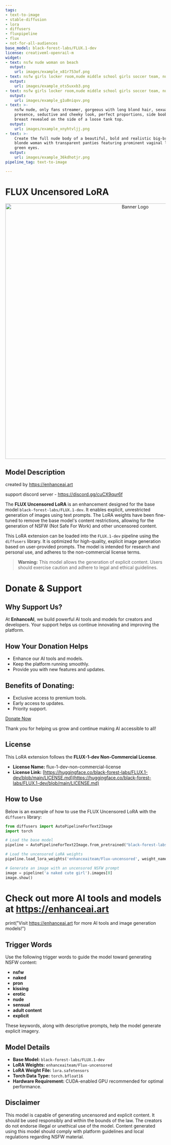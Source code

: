 ```yaml
---
tags:
- text-to-image
- stable-diffusion
- lora
- diffusers
- fluxpipeline
- flux
- not-for-all-audiences
base_model: black-forest-labs/FLUX.1-dev
license: creativeml-openrail-m
widget:
- text: nsfw nude woman on beach
  output:
    url: images/example_x81r753of.png
- text: nsfw girls locker room,nude middle school girls soccer team, nubile girls,
  output:
    url: images/example_ots5uxxb3.png
- text: nsfw girls locker room,nude middle school girls soccer team, nubile girls,
  output:
    url: images/example_g1u0niqvv.png
- text: >-
    nsfw nude, only fans streamer, gorgeous with long blond hair, sexual
    presence, seductive and cheeky look, perfect proportions, side boob, her
    breast revealed on the side of a loose tank top.
  output:
    url: images/example_xnyhtvljj.png
- text: >-
    Create the full nude body of a beautiful, bold and realistic big-breasted
    blonde woman with transparent panties featuring prominent vaginal lips and
    green eyes.
  output:
    url: images/example_36kdhotjr.png
pipeline_tag: text-to-image

---
```


# FLUX Uncensored LoRA

<div align="center">
  <img src="banner.webp" alt="Banner Logo" width="800"/>
</div>


## Model Description


created by https://enhanceai.art


support discord server - https://discord.gg/cuCX9qur6f

The **FLUX Uncensored LoRA** is an enhancement designed for the base model `black-forest-labs/FLUX.1-dev`. It enables explicit, unrestricted generation of images using text prompts. The LoRA weights have been fine-tuned to remove the base model's content restrictions, allowing for the generation of NSFW (Not Safe For Work) and other uncensored content.

This LoRA extension can be loaded into the `FLUX.1-dev` pipeline using the `diffusers` library. It is optimized for high-quality, explicit image generation based on user-provided prompts. The model is intended for research and personal use, and adheres to the non-commercial license terms.

> **Warning:** This model allows the generation of explicit content. Users should exercise caution and adhere to legal and ethical guidelines.

# Donate & Support

## Why Support Us?

At **EnhanceAI**, we build powerful AI tools and models for creators and developers. Your support helps us continue innovating and improving the platform.

## How Your Donation Helps

- Enhance our AI tools and models.
- Keep the platform running smoothly.
- Provide you with new features and updates.

## Benefits of Donating:

- Exclusive access to premium tools.
- Early access to updates.
- Priority support.

[Donate Now](https://enhanceai.art/pricing)

Thank you for helping us grow and continue making AI accessible to all!

## License

This LoRA extension follows the **FLUX-1-dev Non-Commercial License**.

- **License Name:** flux-1-dev-non-commercial-license
- **License Link:** [https://huggingface.co/black-forest-labs/FLUX.1-dev/blob/main/LICENSE.md](https://huggingface.co/black-forest-labs/FLUX.1-dev/blob/main/LICENSE.md)

## How to Use

Below is an example of how to use the FLUX Uncensored LoRA with the `diffusers` library:

```python
from diffusers import AutoPipelineForText2Image
import torch

# Load the base model
pipeline = AutoPipelineForText2Image.from_pretrained("black-forest-labs/FLUX.1-dev", torch_dtype=torch.bfloat16).to('cuda')

# Load the uncensored LoRA weights
pipeline.load_lora_weights('enhanceaiteam/Flux-uncensored', weight_name='lora.safetensors')

# Generate an image with an uncensored NSFW prompt
image = pipeline('a naked cute girl').images[0]
image.show()
```

# Check out more AI tools and models at https://enhanceai.art
print("Visit https://enhanceai.art for more AI tools and image generation models!")


## Trigger Words

Use the following trigger words to guide the model toward generating NSFW content:

- **nsfw**
- **naked**
- **pron**
- **kissing**
- **erotic**
- **nude**
- **sensual**
- **adult content**
- **explicit**

These keywords, along with descriptive prompts, help the model generate explicit imagery.

## Model Details

- **Base Model:** `black-forest-labs/FLUX.1-dev`
- **LoRA Weights:** `enhanceaiteam/Flux-uncensored`
- **LoRA Weight File:** `lora.safetensors`
- **Torch Data Type:** `torch.bfloat16`
- **Hardware Requirement:** CUDA-enabled GPU recommended for optimal performance.

## Disclaimer

This model is capable of generating uncensored and explicit content. It should be used responsibly and within the bounds of the law. The creators do not endorse illegal or unethical use of the model. Content generated using this model should comply with platform guidelines and local regulations regarding NSFW material.